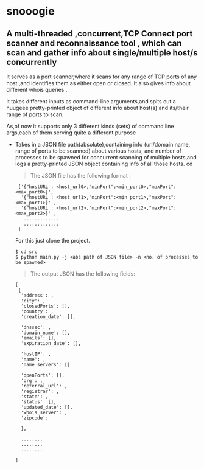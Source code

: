 # snooogie
## A multi-threaded ,concurrent,TCP Connect port scanner and reconnaissance tool , which can scan and gather info about single/multiple host/s concurrently


 It serves as a port scanner,where it scans for any range of TCP ports of any host ,and identifies them as either open or closed.
 It also gives info about different whois queries .


 It takes different inputs as command-line arguments,and spits out a huugeee pretty-printed object of different info
 about host(s) and its/their range of ports to scan.


 As,of now it supports only 3 different kinds (sets) of command line args,each of them serving quite a different purpose


* Takes in a JSON file path(absolute),containing info (url/domain name, range of ports to be scanned) about various hosts,
  and number of processes to be spawned for concurrent scanning of multiple hosts,and logs a pretty-printed JSON object containing
  info of all those hosts. cd
     
   > The JSON file has the following format : 
     
     
       ['{"hostURL : <host_url0>,"minPort":<min_port0>,"maxPort":<max_port0>}',
        '{"hostURL : <host_url1>,"minPort":<min_port1>,"maxPort":<max_port1>}' ,
        '{"hostURL : <host_url2>,"minPort":<min_port2>,"maxPort":<max_port2>}' ,
         .............
         .............
       ]

    For this just clone the project.
    
    ```
    $ cd src
    $ python main.py -j <abs path of JSON file> -n <no. of processes to be spawned>
    
    ```
    > The output JSON has the following fields:
      
      [
       {
        'address': ,
        'city': ,
        'closedPorts': [],
        'country': ,
        'creation_date': [],
                          
        'dnssec': ,
        'domain_name': [],
        'emails': [],
        'expiration_date': [],
        
        'hostIP': ,
        'name': ,
        'name_servers': []
                         
        'openPorts': [],
        'org': ,
        'referral_url': ,
        'registrar': ,
        'state': ,
        'status': [],
        'updated_date': [],
        'whois_server': ,
        'zipcode': 
        
        },
        
        ........
        ........
        ........
        
      ]
